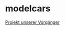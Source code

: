 # modelcars
[Projekt unserer Vorgänger](https://git.imp.fu-berlin.de/vince48rock/CeilingPositioningSystem)
